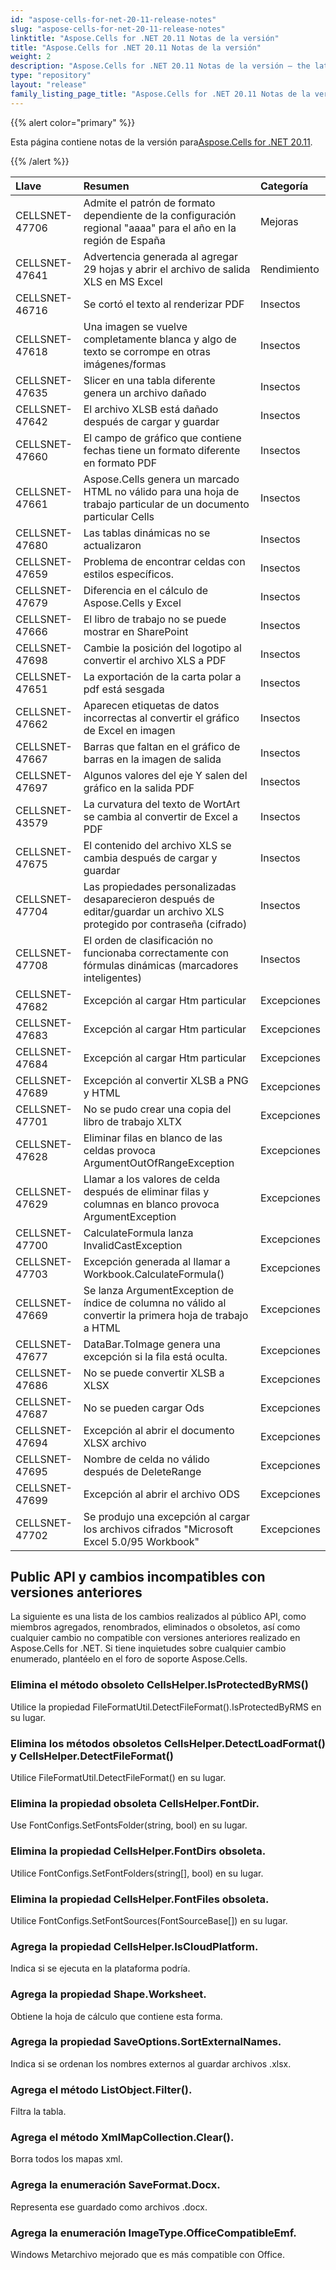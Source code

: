 ```yaml
---
id: "aspose-cells-for-net-20-11-release-notes"
slug: "aspose-cells-for-net-20-11-release-notes"
linktitle: "Aspose.Cells for .NET 20.11 Notas de la versión"
title: "Aspose.Cells for .NET 20.11 Notas de la versión"
weight: 2
description: "Aspose.Cells for .NET 20.11 Notas de la versión – the latest updates and fixes."
type: "repository"
layout: "release"
family_listing_page_title: "Aspose.Cells for .NET 20.11 Notas de la versión"
---
```

{{% alert color="primary" %}}

 Esta página contiene notas de la versión para[Aspose.Cells for .NET 20.11](https://www.nuget.org/packages/Aspose.Cells/20.11.0).

{{% /alert %}}

|**Llave**|**Resumen**|**Categoría**|
|:- |:- |:- |
|CELLSNET-47706|Admite el patrón de formato dependiente de la configuración regional "aaaa" para el año en la región de España|Mejoras|
|CELLSNET-47641|Advertencia generada al agregar 29 hojas y abrir el archivo de salida XLS en MS Excel|Rendimiento|
|CELLSNET-46716|Se cortó el texto al renderizar PDF|Insectos|
|CELLSNET-47618|Una imagen se vuelve completamente blanca y algo de texto se corrompe en otras imágenes/formas|Insectos|
|CELLSNET-47635| Slicer en una tabla diferente genera un archivo dañado|Insectos|
|CELLSNET-47642|El archivo XLSB está dañado después de cargar y guardar|Insectos|
|CELLSNET-47660|El campo de gráfico que contiene fechas tiene un formato diferente en formato PDF|Insectos|
|CELLSNET-47661|Aspose.Cells genera un marcado HTML no válido para una hoja de trabajo particular de un documento particular Cells|Insectos|
|CELLSNET-47680|Las tablas dinámicas no se actualizaron|Insectos|
|CELLSNET-47659|Problema de encontrar celdas con estilos específicos.|Insectos|
|CELLSNET-47679|Diferencia en el cálculo de Aspose.Cells y Excel|Insectos|
|CELLSNET-47666|El libro de trabajo no se puede mostrar en SharePoint|Insectos|
|CELLSNET-47698|Cambie la posición del logotipo al convertir el archivo XLS a PDF|Insectos|
|CELLSNET-47651|La exportación de la carta polar a pdf está sesgada|Insectos|
|CELLSNET-47662|Aparecen etiquetas de datos incorrectas al convertir el gráfico de Excel en imagen|Insectos|
|CELLSNET-47667|Barras que faltan en el gráfico de barras en la imagen de salida|Insectos|
|CELLSNET-47697|Algunos valores del eje Y salen del gráfico en la salida PDF|Insectos|
|CELLSNET-43579|La curvatura del texto de WortArt se cambia al convertir de Excel a PDF|Insectos|
|CELLSNET-47675|El contenido del archivo XLS se cambia después de cargar y guardar|Insectos|
|CELLSNET-47704|Las propiedades personalizadas desaparecieron después de editar/guardar un archivo XLS protegido por contraseña (cifrado)|Insectos|
|CELLSNET-47708|El orden de clasificación no funcionaba correctamente con fórmulas dinámicas (marcadores inteligentes)|Insectos|
|CELLSNET-47682|Excepción al cargar Htm particular|Excepciones|
|CELLSNET-47683|Excepción al cargar Htm particular|Excepciones|
|CELLSNET-47684|Excepción al cargar Htm particular|Excepciones|
|CELLSNET-47689|Excepción al convertir XLSB a PNG y HTML|Excepciones|
|CELLSNET-47701|No se pudo crear una copia del libro de trabajo XLTX|Excepciones|
|CELLSNET-47628|Eliminar filas en blanco de las celdas provoca ArgumentOutOfRangeException|Excepciones|
|CELLSNET-47629|Llamar a los valores de celda después de eliminar filas y columnas en blanco provoca ArgumentException|Excepciones|
|CELLSNET-47700|CalculateFormula lanza InvalidCastException|Excepciones|
|CELLSNET-47703|Excepción generada al llamar a Workbook.CalculateFormula()|Excepciones|
|CELLSNET-47669|Se lanza ArgumentException de índice de columna no válido al convertir la primera hoja de trabajo a HTML|Excepciones|
|CELLSNET-47677|DataBar.ToImage genera una excepción si la fila está oculta.|Excepciones|
|CELLSNET-47686|No se puede convertir XLSB a XLSX|Excepciones|
|CELLSNET-47687|No se pueden cargar Ods|Excepciones|
|CELLSNET-47694|Excepción al abrir el documento XLSX archivo|Excepciones|
|CELLSNET-47695|Nombre de celda no válido después de DeleteRange|Excepciones|
|CELLSNET-47699|Excepción al abrir el archivo ODS|Excepciones|
|CELLSNET-47702| Se produjo una excepción al cargar los archivos cifrados "Microsoft Excel 5.0/95 Workbook"|Excepciones|


## **Public API y cambios incompatibles con versiones anteriores**

La siguiente es una lista de los cambios realizados al público API, como miembros agregados, renombrados, eliminados o obsoletos, así como cualquier cambio no compatible con versiones anteriores realizado en Aspose.Cells for .NET. Si tiene inquietudes sobre cualquier cambio enumerado, plantéelo en el foro de soporte Aspose.Cells.

### **Elimina el método obsoleto CellsHelper.IsProtectedByRMS()**

Utilice la propiedad FileFormatUtil.DetectFileFormat().IsProtectedByRMS en su lugar.

### **Elimina los métodos obsoletos CellsHelper.DetectLoadFormat() y CellsHelper.DetectFileFormat()**

Utilice FileFormatUtil.DetectFileFormat() en su lugar.

### **Elimina la propiedad obsoleta CellsHelper.FontDir.**

Use FontConfigs.SetFontsFolder(string, bool) en su lugar.

### **Elimina la propiedad CellsHelper.FontDirs obsoleta.**

Utilice FontConfigs.SetFontFolders(string[], bool) en su lugar.

### **Elimina la propiedad CellsHelper.FontFiles obsoleta.**

Utilice FontConfigs.SetFontSources(FontSourceBase[]) en su lugar.

### **Agrega la propiedad CellsHelper.IsCloudPlatform.**

Indica si se ejecuta en la plataforma podría.

### **Agrega la propiedad Shape.Worksheet.**

Obtiene la hoja de cálculo que contiene esta forma.

### **Agrega la propiedad SaveOptions.SortExternalNames.**

Indica si se ordenan los nombres externos al guardar archivos .xlsx.

### **Agrega el método ListObject.Filter().**

Filtra la tabla.

### **Agrega el método XmlMapCollection.Clear().**

Borra todos los mapas xml.

### **Agrega la enumeración SaveFormat.Docx.**

Representa ese guardado como archivos .docx.

### **Agrega la enumeración ImageType.OfficeCompatibleEmf.**

Windows Metarchivo mejorado que es más compatible con Office.

